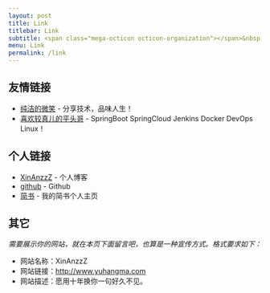 ```yaml
---
layout: post
title: Link
titlebar: Link
subtitle: <span class="mega-octicon octicon-organization"></span>&nbsp;&nbsp; Resource link
menu: Link
permalink: /link
---
```



## 友情链接

- [纯洁的微笑](http://www.ityouknow.com/) - 分享技术，品味人生！
- [喜欢较真儿的平头哥](http://javahdw.top/) - SpringBoot SpringCloud Jenkins Docker DevOps Linux！

## 个人链接

- [XinAnzzZ](http://www.yuhangma.com/) - 个人博客
- [github](https://github.com/XinAnzzZ) -  Github
- [简书](https://www.jianshu.com/u/6aec18b3a55e) - 我的简书个人主页

## 其它

*需要展示你的网站，就在本页下面留言吧，也算是一种宣传方式。格式要求如下：*

- 网站名称：XinAnzzZ
- 网站链接：http://www.yuhangma.com
- 网站描述：愿用十年换你一句好久不见。

